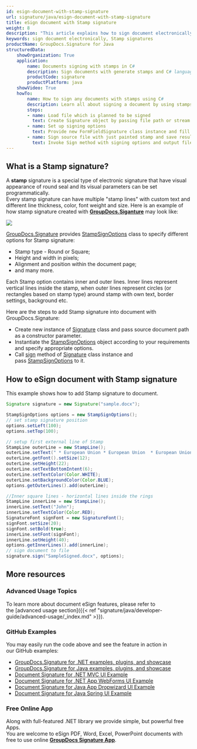 ```yaml
---
id: esign-document-with-stamp-signature
url: signature/java/esign-document-with-stamp-signature
title: eSign document with Stamp signature
weight: 8
description: "This article explains how to sign document electronically with generated Stamp signatures by GroupDocs.Signature API."
keywords: sign document electronically, Stamp signatures
productName: GroupDocs.Signature for Java
structuredData:
    showOrganization: True
    application:    
        name: Documents signing with stamps in C#    
        description: Sign documents with generate stamps and C# language by GroupDocs.Signature for Java APIs
        productCode: signature
        productPlatform: java 
    showVideo: True
    howTo:
        name: How to sign any documents with stamps using C# 
        description: Learn all about signing a document by using stamps and C#
        steps:
        - name: Load file which is planned to be signed
          text: Create Signature object by passing file path or stream as a constructor parameter.
        - name: Set up signing options 
          text: Provide new FormFieldSignature class instance and fill all demanded data.
        - name: Sign source file with just painted stamp and save result 
          text: Invoke Sign method with signing options and output file path or stream.
---
```

## What is a Stamp signature?

A **stamp** signature is a special type of electronic signature that have visual appearance of round seal and its visual parameters can be set programmatically.   
Every stamp signature can have multiple "stamp lines" with custom text and different line thickness, color, font weight and size. Here is an example of how stamp signature created with [**GroupDocs.Siganture**](https://products.groupdocs.com/signature/java) may look like: 

![](signature/java/images/esign-document-with-stamp-signature.png)

[GroupDocs.Signature](https://products.groupdocs.com/signature/java) provides [StampSignOptions](https://apireference.groupdocs.com/java/signature/com.groupdocs.signature.options.sign/StampSignOptions) class to specify different options for Stamp signature:

*   Stamp type - Round or Square;
*   Height and width in pixels;
*   Alignment and position within the document page;
*   and many more.

Each Stamp option contains inner and outer lines. Inner lines represent vertical lines inside the stamp, when outer lines represent circles (or rectangles based on stamp type) around stamp with own text, border settings, background etc.

Here are the steps to add Stamp signature into document with GroupDocs.Signature:

*   Create new instance of [Signature](https://apireference.groupdocs.com/java/signature/com.groupdocs.signature/Signature) class and pass source document path as a constructor parameter.    
*   Instantiate the [StampSignOptions](https://apireference.groupdocs.com/java/signature/com.groupdocs.signature.options.sign/StampSignOptions) object according to your requirements and specify appropriate options.    
*   Call [sign](https://apireference.groupdocs.com/java/signature/com.groupdocs.signature/Signature#sign(java.io.OutputStream,%20com.groupdocs.signature.options.sign.SignOptions)) method of [Signature](https://apireference.groupdocs.com/java/signature/com.groupdocs.signature/Signature) class instance and pass [StampSignOptions](https://apireference.groupdocs.com/java/signature/com.groupdocs.signature.options.sign/StampSignOptions) to it.
    

## How to eSign document with Stamp signature 

This example shows how to add Stamp signature to document.

```java
Signature signature = new Signature("sample.docx");

StampSignOptions options = new StampSignOptions();
// set stamp signature position
options.setLeft(100);
options.setTop(100);

// setup first external line of Stamp
StampLine outerLine = new StampLine();
outerLine.setText(" * European Union * European Union  * European Union  * European Union  * European Union  * ");
outerLine.getFont().setSize(12);
outerLine.setHeight(22);
outerLine.setTextBottomIntent(6);
outerLine.setTextColor(Color.WHITE);
outerLine.setBackgroundColor(Color.BLUE);
options.getOuterLines().add(outerLine);

//Inner square lines - horizontal lines inside the rings
StampLine innerLine = new StampLine();
innerLine.setText("John");
innerLine.setTextColor(Color.RED);
SignatureFont signFont = new SignatureFont();
signFont.setSize(20);
signFont.setBold(true);
innerLine.setFont(signFont);
innerLine.setHeight(40);
options.getInnerLines().add(innerLine);
// sign document to file
signature.sign("SampleSigned.docx", options);
```

## More resources

### Advanced Usage Topics

To learn more about document eSign features, please refer to the [advanced usage section]({{< ref "signature/java/developer-guide/advanced-usage/_index.md" >}}).

### GitHub Examples 

You may easily run the code above and see the feature in action in our GitHub examples:

*   [GroupDocs.Signature for .NET examples, plugins, and showcase](https://github.com/groupdocs-signature/GroupDocs.Signature-for-.NET)    
*   [GroupDocs.Signature for Java examples, plugins, and showcase](https://github.com/groupdocs-signature/GroupDocs.Signature-for-Java)    
*   [Document Signature for .NET MVC UI Example](https://github.com/groupdocs-signature/GroupDocs.Signature-for-.NET-MVC)    
*   [Document Signature for .NET App WebForms UI Example](https://github.com/groupdocs-signature/GroupDocs.Signature-for-.NET-WebForms)    
*   [Document Signature for Java App Dropwizard UI Example](https://github.com/groupdocs-signature/GroupDocs.Signature-for-Java-Dropwizard)   
*   [Document Signature for Java Spring UI Example](https://github.com/groupdocs-signature/GroupDocs.Signature-for-Java-Spring)
    

### Free Online App 

Along with full-featured .NET library we provide simple, but powerful free Apps.  
You are welcome to eSign PDF, Word, Excel, PowerPoint documents with free to use online **[GroupDocs Signature App](https://products.groupdocs.app/signature)**.
